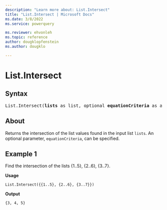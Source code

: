 ```yaml
---
description: "Learn more about: List.Intersect"
title: "List.Intersect | Microsoft Docs"
ms.date: 3/8/2022
ms.service: powerquery

ms.reviewer: ehvonleh
ms.topic: reference
author: dougklopfenstein
ms.author: dougklo

---
```

# List.Intersect

## Syntax

<pre>
List.Intersect(<b>lists</b> as list, optional <b>equationCriteria</b> as any) as list
</pre>
  
## About

Returns the intersection of the list values found in the input list `lists`. An optional parameter, `equationCriteria`, can be specified.

## Example 1

Find the intersection of the lists {1..5}, {2..6}, {3..7}.

**Usage**

```powerquery-m
List.Intersect({{1..5}, {2..6}, {3..7}})
```

**Output**

`{3, 4, 5}`

